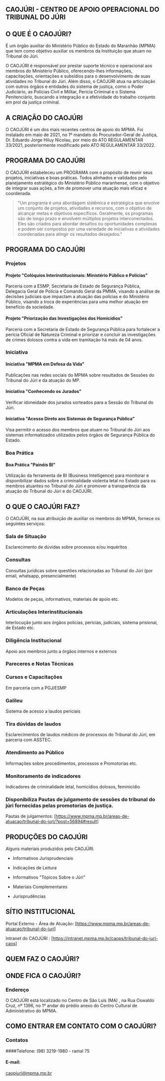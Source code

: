 ## CAOJÚRI - CENTRO DE APOIO OPERACIONAL DO TRIBUNAL DO JÚRI


## O QUE É O CAOJÚRI?

É  um órgão  auxiliar do  Ministério  Público  do  Estado  do  Maranhão (MPMA) que tem como objetivo auxiliar os membros da Instituição que atuam no Tribunal do Júri.

O CAOJÚRI é responsável por prestar suporte técnico e operacional aos membros do Ministério Público, oferecendo-lhes informações, capacitações,  orientações  e  subsídios  para  o  desenvolvimento  de  suas atividades no Tribunal do Júri. Além disso, o CAOJÚRI atua na articulação com  outros  órgãos  e  entidades  do  sistema  de  justiça,  como  o  Poder Judiciário, as Polícias Civil e Militar, Perícia Criminal e o Sistema Penitenciário, buscando a integração e a efetividade do trabalho conjunto em prol da justiça criminal.

## A CRIAÇÃO DO CAOJÚRI

O CAOJÚRI é  um  dos  mais  recentes  centros  de  apoio  do MPMA.  Foi  instalado  em  maio  de  2021,  no  1º  mandato  do Procurador-Geral de Justiça, Dr. Eduardo Jorge Hiluy Nicolau, por  meio  do  ATO  REGULAMENTAR  33/2021,  posteriormente modificado pelo ATO REGULAMENTAR 33/2022.

## PROGRAMA DO CAOJÚRI

O  CAOJÚRI  estabeleceu  um PROGRAMA com  o  propósito  de reunir seus projetos, iniciativas e  boas práticas. Todos alinhados e validados  pelo  planejamento  estratégico  do  Ministério  Público maranhense,  com  o  objetivo  de  integrar  suas  ações,  a  fim  de promover uma atuação mais eficaz e coordenada.

>"Um programa é uma abordagem sistêmica e estratégica que envolve um conjunto de  projetos,  atividades  e  recursos,  com  o  objetivo  de  alcançar  metas  e  objetivos específicos.  Geralmente,  os  programas  são  de  longo  prazo  e  envolvem  múltiplos projetos  interconectados.  Eles  são  criados  para  abordar  desafios  ou  oportunidades complexas  e  podem  ser  compostos  por  uma  variedade  de  iniciativas  e  atividades coordenadas para atingir os resultados desejados."



## PROGRAMA DO CAOJÚRI

### Projetos

#### Projeto "Colóquios Interinstitucionais: Ministério Público e Polícias"

Parceria  com  a  ESMP,  Secretaria  de  Estado  de Segurança Pública, Delegacia Geral de Polícia e Comando Geral da PMMA, visando a análise de decisões judiciais que impactam a atuação das polícias e do Ministério Público, visando a troca de  experiências  para  uma  melhor  atuação  em benefício da sociedade.

#### Projeto "Priorização das Investigações dos Homicídios"

Parceria com a Secretaria de Estado de Segurança Pública para fortalecer a perícia Oficial de Natureza Criminal e priorizar e concluir as investigações de crimes dolosos contra a vida em tramitação há mais de 04 anos.

### Iniciativa

#### Iniciativa "MPMA em Defesa da Vida"

Publicações nas redes sociais do MPMA sobre  resultados  de  Sessões  do  Tribunal  do Júri e da atuação do MP.


#### Iniciativa "Conhecendo os Jurados"

Verificar  idoneidade  dos  jurados  sorteados para a Sessão do Tribunal do Júri.


#### Iniciativa "Acesso Direto aos Sistemas de Segurança Pública"

Visa  permitir  o  acesso  dos  membros  que atuam  no  Tribunal  do  Júri  aos  sistemas informatizados  utilizados  pelos  órgãos  de Segurança Pública do Estado.

### Boa Prática

#### Boa Prática "Painéis BI"

Utilização da ferramenta de BI (Business Intelligence) para  monitorar  e  disponibilizar dados  sobre  a  criminalidade  violenta  letal  no Estado para os membros atuantes no Tribunal do Júri e promover a transparência da atuação do Tribunal do Júri e do CAOJÚRI.

## O QUE O CAOJÚRI FAZ?

O CAOJÚRI, na sua atribuição de auxiliar os membros do MPMA, fornece os seguintes serviços:

### Sala de Situação

Esclarecimento de dúvidas sobre processos e/ou inquéritos

### Consultas

Consultas jurídicas sobre questões relacionadas ao Tribunal do Júri (por email, whatsapp, presencialmente)

### Banco de Peças

Modelos de peças, informativos, materiais de apoio etc.

### Articulações Interinstitucionais

Interlocução junto aos órgãos polícias, pericias, judiciais, sistema prisional, de Estado etc.

### Diligência Institucional

Apoio aos membros junto a órgãos internos e externos

### Pareceres e Notas Técnicas

### Cursos e Capacitações

Em parceria com a PGJ/ESMP

### Galileu

Sistema de acesso a laudos periciais

### Tira dúvidas de laudos

Esclarecimentos de laudos médicos de processos do Tribunal do Júri, em parceria com ASSTEC.

### Atendimento ao Público 

Informações sobre procedimentos, processos e Promotorias etc.

### Monitoramento de indicadores

Indicadores de criminalidade letal, homicídios dolosos, feminicídio

### Disponibiliza Pautas de julgamento de sessões do tribunal do júri fornecidas pelas promotorias de justiça.

Pautas de julgamentos: [https://www.mpma.mp.br/areas-de-atuacao/tribunal-do-juri/?post=56894#result]


## PRODUÇÕES DO CAOJÚRI

Alguns materiais produzidos pelo CAOJÚRI.

<!-- image -->

- Informativos Jurisprudenciais

- Indicações de Leitura

- Informativos "Tópicos Sobre o Júri"

- Materiais Complementares

- Jurisprudências


## SÍTIO INSTITUCIONAL

Portal Externo - Área de Atuação: [https://www.mpma.mp.br/areas-de-atuacao/tribunal-do-juri]

Intranet do CAOJÚRI : [https://intranet.mpma.mp.br/caops/tribunal-do-juri-caos]


## QUEM FAZ O CAOJÚRI?



## ONDE FICA O CAOJÚRI?

### Endereço

O CAOJÚRI está localizado no Centro de São Luís (MA) ,  na  Rua Oswaldo  Cruz,  nº  1396,  no  1º  andar  do  prédio  anexo  do  Centro Cultural de Administrativo do MPMA.

## COMO ENTRAR EM CONTATO COM O CAOJÚRI?
### Contatos

####Telefone:
(98) 3219-1980 -  ramal 75

#### E-mail:
caopjuri@mpma.mp.br

<!-- image -->

<!-- image -->
